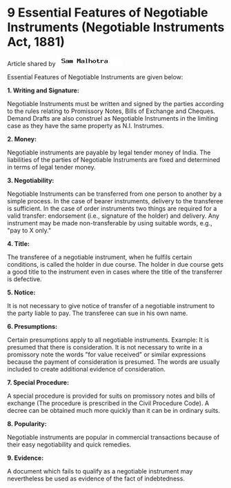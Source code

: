 # 9 Essential Features of Negotiable Instruments (Negotiable Instruments Act, 1881)

Article shared by ![](data:image/*;base64,iVBORw0KGgoAAAANSUhEUgAAAJYAAAAUAQMAAABVt1ZyAAAABlBMVEX///8AAABVwtN+AAAAiklEQVQYlWNgoATINzAwMPMwWCQgiRkcAIrNYZBIYGBDiAEx8x80MfbTCcw5NRJ5/PK9Dz9AzevJ3cCcc0yiWLKN3VgCqvAASIxNInHDMTYGmNj5txuYef6BxZh/QMVuANXxtoHF2KDqDG4A1fH2SSTObEtjs4Da0Q9Ux/PNJrGf+RjzDYq8TwMAAPB8KV4GEZYfAAAAAElFTkSuQmCC)

Essential Features of Negotiable Instruments are given below:

**1. Writing and Signature:**

Negotiable Instruments must be written and signed by the parties according to the rules relating to Promissory Notes, Bills of Exchange and Cheques. Demand Drafts are also construel as Negotiable Instruments in the limiting case as they have the same property as N.I. Instrumes.

**2. Money:**

Negotiable instruments are payable by legal tender money of India. The liabilities of the parties of Negotiable Instruments are fixed and determined in terms of legal tender money.

**3. Negotiability:**

Negotiable Instruments can be transferred from one person to another by a simple process. In the case of bearer instruments, delivery to the transferee is sufficient. In the case of order instruments two things are required for a valid transfer: endorsement (i.e., signature of the holder) and delivery. Any instrument may be made non-transferable by using suitable words, e.g., &quot;pay to X only.&quot;

**4. Title:**

The transferee of a negotiable instrument, when he fulfils certain conditions, is called the holder in due course. The holder in due course gets a good title to the instrument even in cases where the title of the transferrer is defective.

**5. Notice:**

It is not necessary to give notice of transfer of a negotiable instrument to the party liable to pay. The transferee can sue in his own name.

**6. Presumptions:**

Certain presumptions apply to all negotiable instruments. Example: It is presumed that there is consideration. It is not necessary to write in a promissory note the words &quot;for value received&quot; or similar expressions because the payment of consideration is presumed. The words are usually included to create additional evidence of consideration.

**7. Special Procedure:**

A special procedure is provided for suits on promissory notes and bills of exchange (The procedure is prescribed in the Civil Procedure Code). A decree can be obtained much more quickly than it can be in ordinary suits.

**8. Popularity:**

Negotiable instruments are popular in commercial transactions because of their easy negotiability and quick remedies.

**9. Evidence:**

A document which fails to qualify as a negotiable instrument may nevertheless be used as evidence of the fact of indebtedness.

